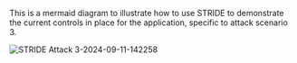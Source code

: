 This is a mermaid diagram to illustrate how to use STRIDE to demonstrate the current controls in place for the application, specific to attack scenario 3. 



![STRIDE Attack 3-2024-09-11-142258](https://github.com/user-attachments/assets/1bcb6250-461a-40c8-b75c-905bbdfd22ff)
